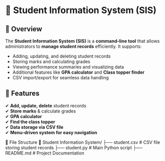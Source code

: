 # 🏫 Student Information System (SIS)

## 📌 Overview
The **Student Information System (SIS)** is a **command-line tool** that allows administrators to **manage student records** efficiently. It supports:
- Adding, updating, and deleting student records
- Storing marks and calculating grades
- Viewing performance summaries and visualizing data
- Additional features like **GPA calculator** and **Class topper finder**
- CSV import/export for seamless data handling

## 🚀 Features
✔ **Add, update, delete** student records  
✔ **Store marks** & calculate grades  
✔ **GPA calculator**  
✔ **Find the class topper**  
✔ **Data storage via CSV file**  
✔ **Menu-driven system for easy navigation**  

📂 File Structure
📁 Student Information System/
 ├── student.csv  # CSV file storing student records
 ├── student.py       # Main Python script
 ├── README.md    # Project Documentation